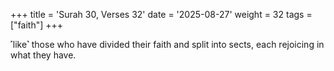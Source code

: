 +++
title = 'Surah 30, Verses 32'
date = '2025-08-27'
weight = 32
tags = ["faith"]
+++

˹like˺ those who have divided their faith and split into sects, each rejoicing in what they have.